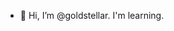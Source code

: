 - 👋 Hi, I’m @goldstellar. I'm learning.



<!---
goldstellar/goldstellar is a ✨ special ✨ repository because its `README.md` (this file) appears on your GitHub profile.
You can click the Preview link to take a look at your changes.
--->
